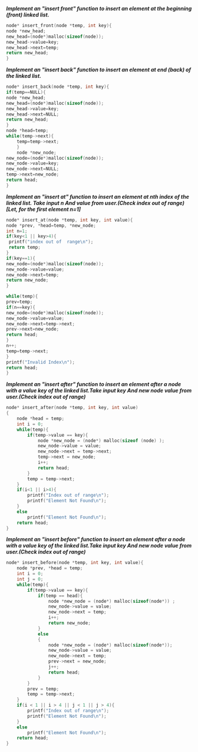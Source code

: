 ***Implement an "insert front" function to insert an element at the beginning (front) linked list.***

```C
node* insert_front(node *temp, int key){
node *new_head;
new_head=(node*)malloc(sizeof(node));
new_head->value=key;
new_head->next=temp;
return new_head;
}
```
***Implement an "insert back" function to insert an element at end (back) of the linked list.***

```C
node* insert_back(node *temp, int key){
if(temp==NULL){
node *new_head;
new_head=(node*)malloc(sizeof(node));
new_head->value=key;
new_head->next=NULL;
return new_head;
}
node *head=temp;
while(temp->next){
    temp=temp->next;
    }
    node *new_node;
new_node=(node*)malloc(sizeof(node));
new_node->value=key;
new_node->next=NULL;
temp->next=new_node;
return head;
}
```
***Implement an "insert at" function to insert an element at nth index of the linked list.
   Take input n And value from user.(Check index out of range)[Let, for the first element n=1]***
   
   ```C
 node* insert_at(node *temp, int key, int value){
node *prev, *head=temp, *new_node;
int n=1;
if(key<1 || key>4){
    printf("index out of  range\n");
    return temp;
}
if(key==1){
new_node=(node*)malloc(sizeof(node));
new_node->value=value;
new_node->next=temp;
return new_node;
}

while(temp){
prev=temp;
if(n==key){
new_node=(node*)malloc(sizeof(node));
new_node->value=value;
new_node->next=temp->next;
prev->next=new_node;
return head;
}
n++;
temp=temp->next;
}
printf("Invalid Index\n");
return head;
}
```
***Implement an "insert after" function to insert an element after a node with a value key of the linked list.Take input key  And new node value from user.(Check index out of range)***

```C
node* insert_after(node *temp, int key, int value)
{
    node *head = temp;
    int i = 0;
    while(temp){
        if(temp->value == key){
            node *new_node = (node*) malloc(sizeof (node) );
            new_node->value = value;
            new_node->next = temp->next;
            temp->next = new_node;
            i++;
            return head;
        }
        temp = temp->next;
    }
    if(i<1 || i>4){
        printf("Index out of range\n");
        printf("Element Not Found\n");
    }
    else
        printf("Element Not Found\n");
    return head;
}
```
***Implement an "insert before" function to insert an element after a node with a value key of the linked list.Take input key  And new node value from user.(Check index out of range)***

```C
node* insert_before(node *temp, int key, int value){
    node *prev, *head = temp;
    int i = 0;
    int j = 0;
    while(temp){
        if(temp->value == key){
            if(temp == head){
                node *new_node = (node*) malloc(sizeof(node*)) ;
                new_node->value = value;
                new_node->next = temp;
                i++;
                return new_node;
            }
            else
            {
                node *new_node = (node*) malloc(sizeof(node*));
                new_node->value = value;
                new_node->next = temp;
                prev->next = new_node;
                j++;
                return head;
            }
        }
        prev = temp;
        temp = temp->next;
    }
    if(i < 1 || i > 4 || j < 1 || j > 4){
        printf("Index out of range\n");
        printf("Element Not Found\n");
    }
    else
        printf("Element Not Found\n");
    return head;
}
```



